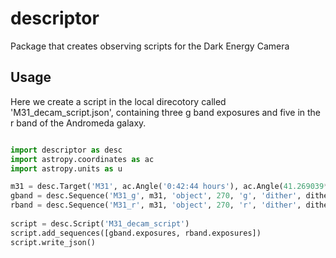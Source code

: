 # descriptor
Package that creates observing scripts for the Dark Energy Camera

## Usage
Here we create a script in the local direcotory called 'M31_decam_script.json', containing three g band exposures and five in the r band of the Andromeda galaxy.

```python

import descriptor as desc
import astropy.coordinates as ac
import astropy.units as u

m31 = desc.Target('M31', ac.Angle('0:42:44 hours'), ac.Angle(41.269039*u.deg))
gband = desc.Sequence('M31_g', m31, 'object', 270, 'g', 'dither', ditherpattern='line', num=3)
rband = desc.Sequence('M31_r', m31, 'object', 270, 'r', 'dither', ditherpattern='center+rectangle', offset_ra=60*u.arcsec, offset_dec=90*u.arcsec)
	
script = desc.Script('M31_decam_script')
script.add_sequences([gband.exposures, rband.exposures])
script.write_json()
```
